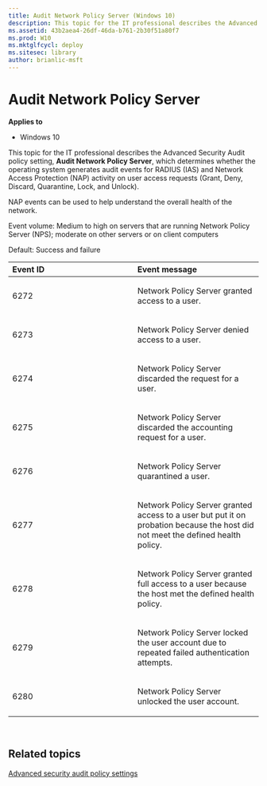 ```yaml
---
title: Audit Network Policy Server (Windows 10)
description: This topic for the IT professional describes the Advanced Security Audit policy setting, Audit Network Policy Server, which determines whether the operating system generates audit events for RADIUS (IAS) and Network Access Protection (NAP) activity on user access requests (Grant, Deny, Discard, Quarantine, Lock, and Unlock).
ms.assetid: 43b2aea4-26df-46da-b761-2b30f51a80f7
ms.prod: W10
ms.mktglfcycl: deploy
ms.sitesec: library
author: brianlic-msft
---
```


# Audit Network Policy Server


**Applies to**

-   Windows 10

This topic for the IT professional describes the Advanced Security Audit policy setting, **Audit Network Policy Server**, which determines whether the operating system generates audit events for RADIUS (IAS) and Network Access Protection (NAP) activity on user access requests (Grant, Deny, Discard, Quarantine, Lock, and Unlock).

NAP events can be used to help understand the overall health of the network.

Event volume: Medium to high on servers that are running Network Policy Server (NPS); moderate on other servers or on client computers

Default: Success and failure

<table>
<colgroup>
<col width="50%" />
<col width="50%" />
</colgroup>
<thead>
<tr class="header">
<th align="left">Event ID</th>
<th align="left">Event message</th>
</tr>
</thead>
<tbody>
<tr class="odd">
<td align="left"><p>6272</p></td>
<td align="left"><p>Network Policy Server granted access to a user.</p></td>
</tr>
<tr class="even">
<td align="left"><p>6273</p></td>
<td align="left"><p>Network Policy Server denied access to a user.</p></td>
</tr>
<tr class="odd">
<td align="left"><p>6274</p></td>
<td align="left"><p>Network Policy Server discarded the request for a user.</p></td>
</tr>
<tr class="even">
<td align="left"><p>6275</p></td>
<td align="left"><p>Network Policy Server discarded the accounting request for a user.</p></td>
</tr>
<tr class="odd">
<td align="left"><p>6276</p></td>
<td align="left"><p>Network Policy Server quarantined a user.</p></td>
</tr>
<tr class="even">
<td align="left"><p>6277</p></td>
<td align="left"><p>Network Policy Server granted access to a user but put it on probation because the host did not meet the defined health policy.</p></td>
</tr>
<tr class="odd">
<td align="left"><p>6278</p></td>
<td align="left"><p>Network Policy Server granted full access to a user because the host met the defined health policy.</p></td>
</tr>
<tr class="even">
<td align="left"><p>6279</p></td>
<td align="left"><p>Network Policy Server locked the user account due to repeated failed authentication attempts.</p></td>
</tr>
<tr class="odd">
<td align="left"><p>6280</p></td>
<td align="left"><p>Network Policy Server unlocked the user account.</p></td>
</tr>
</tbody>
</table>

 

## Related topics


[Advanced security audit policy settings](advanced-security-audit-policy-settings.md)

 

 





